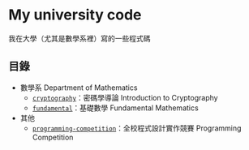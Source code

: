 # My university code

我在大學（尤其是數學系裡）寫的一些程式碼

## 目錄
- 數學系 Department of Mathematics
  - [`cryptography`](./cryptography/)：密碼學導論 Introduction to Cryptography
  - [`fundamental`](./fundamental/)：基礎數學 Fundamental Mathematics
- 其他
  - [`programming-competition`](./programming-competition/)：全校程式設計實作競賽 Programming Competition
